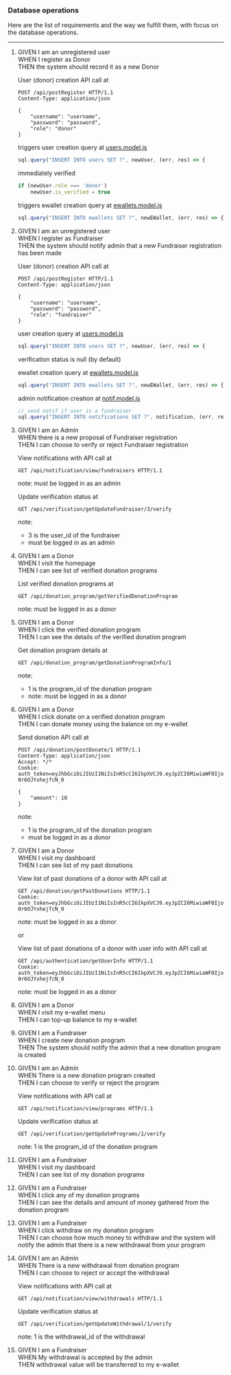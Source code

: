 ### Database operations

Here are the list of requirements and the way we fulfill them,
with focus on the database operations.

___

1. GIVEN I am an unregistered user \
    WHEN I register as Donor \
    THEN the system should record it as a new Donor


    User (donor) creation API call at
    ```
    POST /api/postRegister HTTP/1.1
    Content-Type: application/json

    {
        "username": "username",
        "password": "password",
        "role": "donor"
    }
    ```
    
    triggers user creation query at [users.model.js](../models/users.model.js)
    ```js
    sql.query("INSERT INTO users SET ?", newUser, (err, res) => {
    ```
    immediately verified
    ```js
    if (newUser.role === 'donor')
        newUser.is_verified = true
    ```

    triggers ewallet creation query at [ewallets.model.js](../models/ewallets.model.js)
    ```js
    sql.query("INSERT INTO ewallets SET ?", newEWallet, (err, res) => {
    ```

2. GIVEN I am an unregistered user \
    WHEN I register as Fundraiser \
    THEN the system should notify admin that a new Fundraiser registration has been made

    User (donor) creation API call at
    ```
    POST /api/postRegister HTTP/1.1
    Content-Type: application/json

    {
        "username": "username",
        "password": "password",
        "role": "fundraiser"
    }
    ```

    user creation query at [users.model.js](../models/users.model.js)
    ```js
    sql.query("INSERT INTO users SET ?", newUser, (err, res) => {
    ```
    verification status is null (by default)

    ewallet creation query at [ewallets.model.js](../models/ewallets.model.js)
    ```js
    sql.query("INSERT INTO ewallets SET ?", newEWallet, (err, res) => {
    ```

    admin notification creation at [notif.model.js](../models/notif.model.js)
    ```js
    // send notif if user is a fundraiser
    sql.query("INSERT INTO notifications SET ?", notification, (err, res) => {
    ```

3. GIVEN I am an Admin \
    WHEN there is a new proposal of Fundraiser registration \
    THEN I can choose to verify or reject Fundraiser registration

    View notifications with API call at
    ```
    GET /api/notification/view/fundraisers HTTP/1.1
    ```
    note: must be logged in as an admin

    Update verification status at
    ```
    GET /api/verification/getUpdateFundraiser/3/verify
    ```
    note:
    - 3 is the user_id of the fundraiser
    - must be logged in as an admin

4. GIVEN I am a Donor \
    WHEN I visit the homepage \
    THEN I can see list of verified donation programs

    List verified donation programs at
    ```
    GET /api/donation_program/getVerifiedDonationProgram
    ```
    note: must be logged in as a donor

5. GIVEN I am a Donor \
    WHEN I click the verified donation program \
    THEN I can see the details of the verified donation program

    Get donation program details at
    ```
    GET /api/donation_program/getDonationProgramInfo/1
    ```
    note:
    - 1 is the program_id of the donation program
    - note: must be logged in as a donor

6. GIVEN I am a Donor \
    WHEN I click donate on a verified donation program \
    THEN I can donate money using the balance on my e-wallet

    Send donation API call at
    ```
    POST /api/donation/postDonate/1 HTTP/1.1
    Content-Type: application/json
    Accept: */*
    Cookie: auth_token=eyJhbGciOiJIUzI1NiIsInR5cCI6IkpXVCJ9.eyJpZCI6MiwiaWF0IjoxNjI5MjYzMDUxLCJleHAiOjE2Mjk4Njc4NTF9.NzdTOzfRkH2i9CRpgDkjOxCSp3z-0r6OJYxhejfcN_0

    {
        "amount": 10
    }
    ```
    note:
    - 1 is the program_id of the donation program
    - must be logged in as a donor

7. GIVEN I am a Donor \
    WHEN I visit my dashboard \
    THEN I can see list of my past donations

    View list of past donations of a donor with API call at
    ```
    GET /api/donation/getPastDonations HTTP/1.1
    Cookie: auth_token=eyJhbGciOiJIUzI1NiIsInR5cCI6IkpXVCJ9.eyJpZCI6MiwiaWF0IjoxNjI5MjYzMDUxLCJleHAiOjE2Mjk4Njc4NTF9.NzdTOzfRkH2i9CRpgDkjOxCSp3z-0r6OJYxhejfcN_0
    ```
    note: must be logged in as a donor

    or

    View list of past donations of a donor with user info with API call at
    ```
    GET /api/authentication/getUserInfo HTTP/1.1
    Cookie: auth_token=eyJhbGciOiJIUzI1NiIsInR5cCI6IkpXVCJ9.eyJpZCI6MiwiaWF0IjoxNjI5MjYzMDUxLCJleHAiOjE2Mjk4Njc4NTF9.NzdTOzfRkH2i9CRpgDkjOxCSp3z-0r6OJYxhejfcN_0
    ```
    note: must be logged in as a donor

8. GIVEN I am a Donor \
    WHEN I visit my e-wallet menu \
    THEN I can top-up balance to my e-wallet

9. GIVEN I am a Fundraiser \
    WHEN I create new donation program \
    THEN The system should notify the admin that a new donation program is created

10. GIVEN I am an Admin \
    WHEN There is a new donation program created \
    THEN I can choose to verify or reject the program

    View notifications with API call at
    ```
    GET /api/notification/view/programs HTTP/1.1
    ```

    Update verification status at
    ```
    GET /api/verification/getUpdatePrograms/1/verify
    ```
    note: 1 is the program_id of the donation program

11. GIVEN I am a Fundraiser \
    WHEN I visit my dashboard \
    THEN I can see list of my donation programs

12. GIVEN I am a Fundraiser \
    WHEN I click any of my donation programs \
    THEN I can see the details and amount of money gathered from the donation program

13. GIVEN I am a Fundraiser \
    WHEN I click withdraw on my donation program \
    THEN I can choose how much money to withdraw and the system will notify the admin that there is a new withdrawal from your program

14. GIVEN I am an Admin \
    WHEN There is a new withdrawal from donation program \
    THEN I can choose to reject or accept the withdrawal

    View notifications with API call at
    ```
    GET /api/notification/view/withdrawals HTTP/1.1
    ```

    Update verification status at
    ```
    GET /api/verification/getUpdateWithdrawal/1/verify
    ```
    note: 1 is the withdrawal_id of the withdrawal

15. GIVEN I am a Fundraiser \
    WHEN My withdrawal is accepted by the admin \
    THEN withdrawal value will be transferred to my e-wallet

